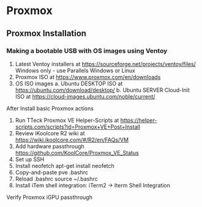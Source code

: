 # Proxmox
## Proxmox Installation
### Making a bootable USB with OS images using Ventoy
1. Latest Ventoy installers at https://sourceforge.net/projects/ventoy/files/ Windows only - use Parallels Windows or Linux
2. Proxmox ISO at https://www.proxmox.com/en/downloads
3. OS ISO images
  a. Ubuntu DESKTOP ISO at https://ubuntu.com/download/desktop/
  b. Ubuntu SERVER Cloud-Init ISO at https://cloud-images.ubuntu.com/noble/current/

After Install basic Proxmox actions

1. Run TTeck Proxmox VE Helper-Scripts at https://helper-scripts.com/scripts?id=Proxmox+VE+Post+Install
2. Review iKoolcore R2 wiki at https://wiki.ikoolcore.com/#/R2/en/FAQs/VM
3. Add hardware passthrough https://github.com/KoolCore/Proxmox_VE_Status
4. Set up SSH
5. Install neofetch
apt-get install neofetch
6. Copy-and-paste pve .bashrc
7. Reload .bashrc
source ~/.bashrc
8. Install iTem shell integration: iTerm2 → Iterm Shell Integration 

Verify Proxmox iGPU passthrough

